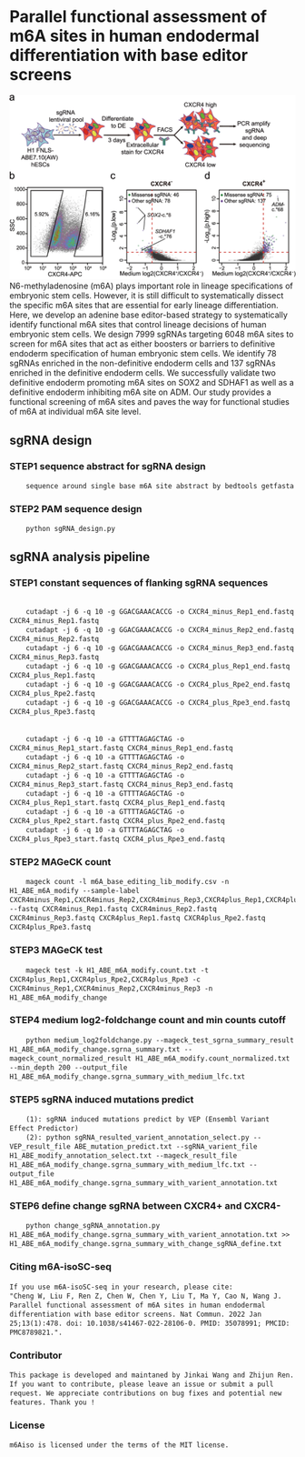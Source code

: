 # Parallel functional assessment of m6A sites in human endodermal differentiation with base editor screens
![alt text](./data/m6Ascreen.png)
N6-methyladenosine (m6A) plays important role in lineage specifications of embryonic stem cells. However, it is still difficult to systematically dissect the specific m6A sites that are essential for early lineage differentiation. Here, we develop an adenine base editor-based strategy to systematically identify functional m6A sites that control lineage decisions of human embryonic stem cells. We design 7999 sgRNAs targeting 6048 m6A sites to screen for m6A sites that act as either boosters or barriers to definitive endoderm specification of human embryonic stem cells. We identify 78 sgRNAs enriched in the non-definitive endoderm cells and 137 sgRNAs enriched in the definitive endoderm cells. We successfully validate two definitive endoderm promoting m6A sites on SOX2 and SDHAF1 as well as a definitive endoderm inhibiting m6A site on ADM. Our study provides a functional screening of m6A sites and paves the way for functional studies of m6A at individual m6A site level.


## sgRNA design
### STEP1 sequence abstract for sgRNA design
```
    sequence around single base m6A site abstract by bedtools getfasta
```
### STEP2 PAM sequence design
```
    python sgRNA_design.py
```

## sgRNA analysis pipeline
### STEP1 constant sequences of flanking sgRNA sequences
```

    cutadapt -j 6 -q 10 -g GGACGAAACACCG -o CXCR4_minus_Rep1_end.fastq CXCR4_minus_Rep1.fastq
    cutadapt -j 6 -q 10 -g GGACGAAACACCG -o CXCR4_minus_Rep2_end.fastq CXCR4_minus_Rep2.fastq
    cutadapt -j 6 -q 10 -g GGACGAAACACCG -o CXCR4_minus_Rep3_end.fastq CXCR4_minus_Rep3.fastq
    cutadapt -j 6 -q 10 -g GGACGAAACACCG -o CXCR4_plus_Rep1_end.fastq CXCR4_plus_Rep1.fastq
    cutadapt -j 6 -q 10 -g GGACGAAACACCG -o CXCR4_plus_Rpe2_end.fastq CXCR4_plus_Rpe2.fastq
    cutadapt -j 6 -q 10 -g GGACGAAACACCG -o CXCR4_plus_Rpe3_end.fastq CXCR4_plus_Rpe3.fastq
    
    
    cutadapt -j 6 -q 10 -a GTTTTAGAGCTAG -o CXCR4_minus_Rep1_start.fastq CXCR4_minus_Rep1_end.fastq
    cutadapt -j 6 -q 10 -a GTTTTAGAGCTAG -o CXCR4_minus_Rep2_start.fastq CXCR4_minus_Rep2_end.fastq
    cutadapt -j 6 -q 10 -a GTTTTAGAGCTAG -o CXCR4_minus_Rep3_start.fastq CXCR4_minus_Rep3_end.fastq
    cutadapt -j 6 -q 10 -a GTTTTAGAGCTAG -o CXCR4_plus_Rep1_start.fastq CXCR4_plus_Rep1_end.fastq
    cutadapt -j 6 -q 10 -a GTTTTAGAGCTAG -o CXCR4_plus_Rpe2_start.fastq CXCR4_plus_Rpe2_end.fastq
    cutadapt -j 6 -q 10 -a GTTTTAGAGCTAG -o CXCR4_plus_Rpe3_start.fastq CXCR4_plus_Rpe3_end.fastq
```
### STEP2 MAGeCK count
```
    mageck count -l m6A_base_editing_lib_modify.csv -n H1_ABE_m6A_modify --sample-label CXCR4minus_Rep1,CXCR4minus_Rep2,CXCR4minus_Rep3,CXCR4plus_Rep1,CXCR4plus_Rpe2,CXCR4plus_Rpe3 --fastq CXCR4minus_Rep1.fastq CXCR4minus_Rep2.fastq CXCR4minus_Rep3.fastq CXCR4plus_Rep1.fastq CXCR4plus_Rpe2.fastq CXCR4plus_Rpe3.fastq
```

### STEP3 MAGeCK test
```
    mageck test -k H1_ABE_m6A_modify.count.txt -t CXCR4plus_Rep1,CXCR4plus_Rpe2,CXCR4plus_Rpe3 -c CXCR4minus_Rep1,CXCR4minus_Rep2,CXCR4minus_Rep3 -n H1_ABE_m6A_modify_change
```
### STEP4 medium log2-foldchange count and min counts cutoff
```
    python medium_log2foldchange.py --mageck_test_sgrna_summary_result H1_ABE_m6A_modify_change.sgrna_summary.txt --mageck_count_normalized_result H1_ABE_m6A_modify.count_normalized.txt --min_depth 200 --output_file H1_ABE_m6A_modify_change.sgrna_summary_with_medium_lfc.txt
```
### STEP5 sgRNA induced mutations predict
```
    (1): sgRNA induced mutations predict by VEP (Ensembl Variant Effect Predictor)
    (2): python sgRNA_resulted_varient_annotation_select.py --VEP_result_file ABE_mutation_predict.txt --sgRNA_varient_file H1_ABE_modify_annotation_select.txt --mageck_result_file  H1_ABE_m6A_modify_change.sgrna_summary_with_medium_lfc.txt --output_file H1_ABE_m6A_modify_change.sgrna_summary_with_varient_annotation.txt
```
### STEP6 define change sgRNA between CXCR4+ and CXCR4-
```
    python change_sgRNA_annotation.py H1_ABE_m6A_modify_change.sgrna_summary_with_varient_annotation.txt >> H1_ABE_m6A_modify_change.sgrna_summary_with_change_sgRNA_define.txt
```
### Citing m6A-isoSC-seq
```
If you use m6A-isoSC-seq in your research, please cite:
"Cheng W, Liu F, Ren Z, Chen W, Chen Y, Liu T, Ma Y, Cao N, Wang J. Parallel functional assessment of m6A sites in human endodermal differentiation with base editor screens. Nat Commun. 2022 Jan 25;13(1):478. doi: 10.1038/s41467-022-28106-0. PMID: 35078991; PMCID: PMC8789821.".
```
### Contributor
```
This package is developed and maintaned by Jinkai Wang and Zhijun Ren. If you want to contribute, please leave an issue or submit a pull request. We appreciate contributions on bug fixes and potential new features. Thank you !
```

### License
```
m6Aiso is licensed under the terms of the MIT license.
```

